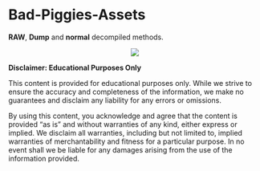 ﻿# Bad-Piggies-Assets

**RAW**, **Dump** and **normal** decompiled methods.

<p align="center">
<img src="https://github.com/user-attachments/assets/a342cce9-8b67-4dbf-8db5-ebecbe4f9fea">
</p>

**Disclaimer: Educational Purposes Only**

This content is provided for educational purposes only. While we strive to ensure the accuracy and completeness of the information, we make no guarantees and disclaim any liability for any errors or omissions.

By using this content, you acknowledge and agree that the content is provided “as is” and without warranties of any kind, either express or implied. We disclaim all warranties, including but not limited to, implied warranties of merchantability and fitness for a particular purpose. In no event shall we be liable for any damages arising from the use of the information provided.
